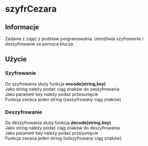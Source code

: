 # szyfrCezara
## Informacje
Zadanie z zajęć z podstaw porgramowania.
Umożliwia szyfrowanie i deszyfrowanie za pomoca klucza.
## Użycie
### Szyfrowanie
Do szyfrowania służy funkcja **encode(string,key)**  
Jako string należy podać ciąg znaków do zaszyfrowania  
Jako parametr key należy podać przesunięcie  
Funkcja zwraca jeden string (zaszyfrowany ciąg znaków)
### Deszyfrowanie
Do deszyfrowania służy funkcja **decode(string,key)**  
Jako string należy podać ciąg znaków do deszyfrowania  
Jako parametr key należy podać przesunięcie  
Funkcja zwraca jeden string (odszyfrowany ciąg znaków)
